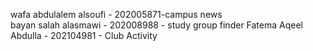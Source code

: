 wafa abdulalem alsoufi - 202005871-campus news      
bayan salah alasmawi - 202008988 - study group finder
Fatema Aqeel Abdulla - 202104981 - Club Activity
